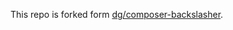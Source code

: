 This repo is forked form [dg/composer-backslasher](https://github.com/dg/composer-backslasher.git).
